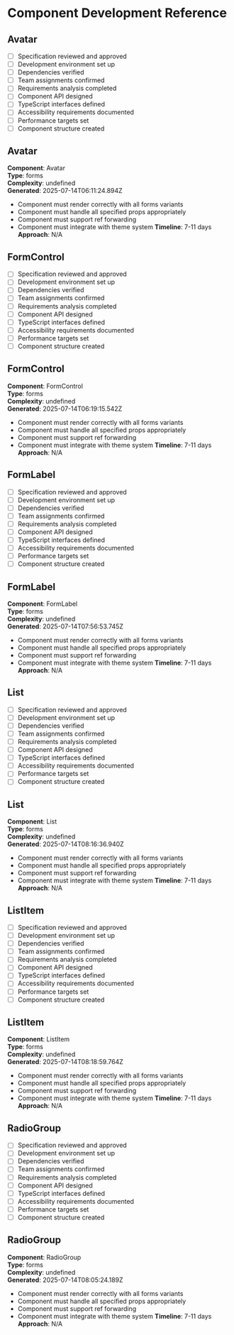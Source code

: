 # Component Development Reference

## Avatar

- [ ] Specification reviewed and approved
- [ ] Development environment set up
- [ ] Dependencies verified
- [ ] Team assignments confirmed
- [ ] Requirements analysis completed
- [ ] Component API designed
- [ ] TypeScript interfaces defined
- [ ] Accessibility requirements documented
- [ ] Performance targets set
- [ ] Component structure created

## Avatar

**Component**: Avatar  
**Type**: forms  
**Complexity**: undefined  
**Generated**: 2025-07-14T06:11:24.894Z
- Component must render correctly with all forms variants
- Component must handle all specified props appropriately
- Component must support ref forwarding
- Component must integrate with theme system
**Timeline**: 7-11 days  
**Approach**: N/A  

## FormControl

- [ ] Specification reviewed and approved
- [ ] Development environment set up
- [ ] Dependencies verified
- [ ] Team assignments confirmed
- [ ] Requirements analysis completed
- [ ] Component API designed
- [ ] TypeScript interfaces defined
- [ ] Accessibility requirements documented
- [ ] Performance targets set
- [ ] Component structure created

## FormControl

**Component**: FormControl  
**Type**: forms  
**Complexity**: undefined  
**Generated**: 2025-07-14T06:19:15.542Z
- Component must render correctly with all forms variants
- Component must handle all specified props appropriately
- Component must support ref forwarding
- Component must integrate with theme system
**Timeline**: 7-11 days  
**Approach**: N/A  

## FormLabel

- [ ] Specification reviewed and approved
- [ ] Development environment set up
- [ ] Dependencies verified
- [ ] Team assignments confirmed
- [ ] Requirements analysis completed
- [ ] Component API designed
- [ ] TypeScript interfaces defined
- [ ] Accessibility requirements documented
- [ ] Performance targets set
- [ ] Component structure created

## FormLabel

**Component**: FormLabel  
**Type**: forms  
**Complexity**: undefined  
**Generated**: 2025-07-14T07:56:53.745Z
- Component must render correctly with all forms variants
- Component must handle all specified props appropriately
- Component must support ref forwarding
- Component must integrate with theme system
**Timeline**: 7-11 days  
**Approach**: N/A  

## List

- [ ] Specification reviewed and approved
- [ ] Development environment set up
- [ ] Dependencies verified
- [ ] Team assignments confirmed
- [ ] Requirements analysis completed
- [ ] Component API designed
- [ ] TypeScript interfaces defined
- [ ] Accessibility requirements documented
- [ ] Performance targets set
- [ ] Component structure created

## List

**Component**: List  
**Type**: forms  
**Complexity**: undefined  
**Generated**: 2025-07-14T08:16:36.940Z
- Component must render correctly with all forms variants
- Component must handle all specified props appropriately
- Component must support ref forwarding
- Component must integrate with theme system
**Timeline**: 7-11 days  
**Approach**: N/A  

## ListItem

- [ ] Specification reviewed and approved
- [ ] Development environment set up
- [ ] Dependencies verified
- [ ] Team assignments confirmed
- [ ] Requirements analysis completed
- [ ] Component API designed
- [ ] TypeScript interfaces defined
- [ ] Accessibility requirements documented
- [ ] Performance targets set
- [ ] Component structure created

## ListItem

**Component**: ListItem  
**Type**: forms  
**Complexity**: undefined  
**Generated**: 2025-07-14T08:18:59.764Z
- Component must render correctly with all forms variants
- Component must handle all specified props appropriately
- Component must support ref forwarding
- Component must integrate with theme system
**Timeline**: 7-11 days  
**Approach**: N/A  

## RadioGroup

- [ ] Specification reviewed and approved
- [ ] Development environment set up
- [ ] Dependencies verified
- [ ] Team assignments confirmed
- [ ] Requirements analysis completed
- [ ] Component API designed
- [ ] TypeScript interfaces defined
- [ ] Accessibility requirements documented
- [ ] Performance targets set
- [ ] Component structure created

## RadioGroup

**Component**: RadioGroup  
**Type**: forms  
**Complexity**: undefined  
**Generated**: 2025-07-14T08:05:24.189Z
- Component must render correctly with all forms variants
- Component must handle all specified props appropriately
- Component must support ref forwarding
- Component must integrate with theme system
**Timeline**: 7-11 days  
**Approach**: N/A  

